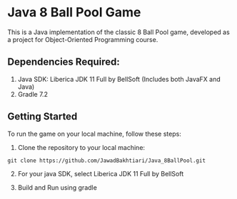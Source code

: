 # Java 8 Ball Pool Game

This is a Java implementation of the classic 8 Ball Pool game, developed as a project for Object-Oriented Programming course.

## Dependencies Required:
1. Java SDK: Liberica JDK 11 Full by BellSoft (Includes both JavaFX and Java)
2. Gradle 7.2

## Getting Started

To run the game on your local machine, follow these steps:

1. Clone the repository to your local machine:
```
git clone https://github.com/JawadBakhtiari/Java_8BallPool.git
```
2. For your java SDK, select Liberica JDK 11 Full by BellSoft

3. Build and Run using gradle 
